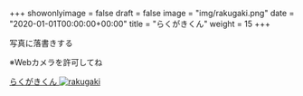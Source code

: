 +++
showonlyimage = false
draft = false
image = "img/rakugaki.png"
date = "2020-01-01T00:00:00+00:00"
title = "らくがきくん"
weight = 15
+++

写真に落書きする

<!--more-->

※Webカメラを許可してね

[らくがきくん
![rakugaki][1]
](https://xiidec.appspot.com/markov.html)


[1]: /img/rakugaki.png